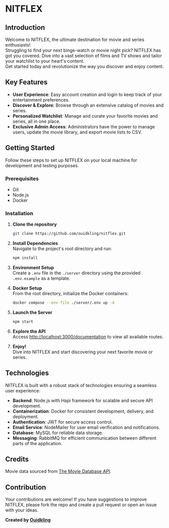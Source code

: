 # NITFLEX

## Introduction
Welcome to NITFLEX, the ultimate destination for movie and series enthusiasts!  
Struggling to find your next binge-watch or movie night pick? NITFLEX has got you covered. Dive into a vast selection of films and TV shows and tailor your watchlist to your heart's content.  
Get started today and revolutionize the way you discover and enjoy content.

## Key Features
- **User Experience**: Easy account creation and login to keep track of your entertainment preferences.
- **Discover & Explore**: Browse through an extensive catalog of movies and series.
- **Personalized Watchlist**: Manage and curate your favorite movies and series, all in one place.
- **Exclusive Admin Access**: Administrators have the power to manage users, update the movie library, and export movie lists to CSV.

## Getting Started
Follow these steps to set up NITFLEX on your local machine for development and testing purposes.

### Prerequisites
- Git
- Node.js
- Docker

### Installation
1. **Clone the repository**
   ```bash
   git clone https://github.com/ouidkling/nitflex.git
   ```

2. **Install Dependencies**  
   Navigate to the project's root directory and run:
   ```bash
   npm install
   ```

3. **Environment Setup**  
   Create a `.env` file in the `./server` directory using the provided `.env.example` as a template.

4. **Docker Setup**  
   From the root directory, initialize the Docker containers:
   ```bash
   docker compose --env-file ./server/.env up -d
   ```
5. **Launch the Server**
   ```bash
   npm start
   ```

6. **Explore the API**  
   Access [http://localhost:3000/documentation](http://localhost:3000/documentation) to view all available routes.

7. **Enjoy!**  
   Dive into NITFLEX and start discovering your next favorite movie or series.

## Technologies
NITFLEX is built with a robust stack of technologies ensuring a seamless user experience:
- **Backend**: Node.js with Hapi framework for scalable and secure API development.
- **Containerization**: Docker for consistent development, delivery, and deployment.
- **Authentication**: JWT for secure access control.
- **Email Service**: NodeMailer for user email verification and notifications.
- **Database**: MySQL for reliable data storage.
- **Messaging**: RabbitMQ for efficient communication between different parts of the application.

## Credits
Movie data sourced from [The Movie Database API](https://www.themoviedb.org/).

## Contribution
Your contributions are welcome! If you have suggestions to improve NITFLEX, please fork the repo and create a pull request or open an issue with your ideas.

**Created by [Ouidkling](https://youtu.be/xvFZjo5PgG0?si=YCTWLjM8gJcAGQkU)**

